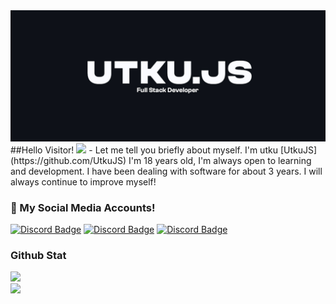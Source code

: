 <img src="https://github.com/UtkuJS/UtkuJS/blob/main/banner.jpg">

</h3>##Hello Visitor!</h3> <img src="https://raw.githubusercontent.com/iampavangandhi/iampavangandhi/master/gifs/Hi.gif" width="30px">
- Let me tell you briefly about myself. I'm utku [UtkuJS](https://github.com/UtkuJS) I'm 18 years old, I'm always open to learning and development.
I have been dealing with software for about 3 years. I will always continue to improve myself!

<h3>🌟 My Social Media Accounts!</h3>

[![Discord Badge](https://img.shields.io/badge/Discord%20-7289DA.svg?&amp;style=for-the-badge&amp;logo=discord&amp;logoColor=white)](https://discord.com/users/918232254763905064/)
[![Discord Badge](https://img.shields.io/badge/YouTube-ff0000.svg?&amp;style=for-the-badge&amp;logo=youtube&amp;logoColor=white)](https://www.youtube.com/UtkuJS)
[![Discord Badge](https://img.shields.io/badge/Github%20-171515.svg?&amp;style=for-the-badge&amp;logo=github&amp;logoColor=white)](https://github.com/UtkuJS)
<div >
<h3>Github Stat</h3>
 <div><img src="https://komarev.com/ghpvc/?username=UtkuJS&&label=PROFILE+VIEWS&color=grey"/></div>
   <a href="https://github.com/utkujs" target="_blank">
      <img src="https://github-readme-stats.vercel.app/api/?username=UtkuJS&show_icons=true&title_color=fff&icon_color=79ff97&text_color=9f9f9f&bg_color=151515">
   </a>
</div>
